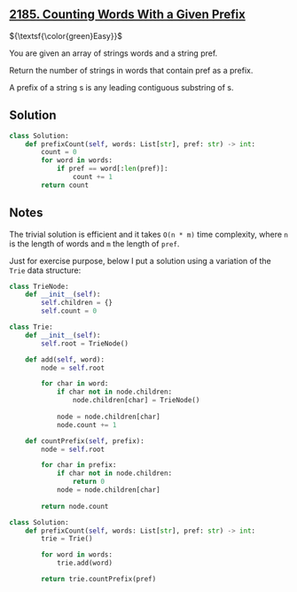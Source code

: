 ## [2185. Counting Words With a Given Prefix](https://leetcode.com/problems/counting-words-with-a-given-prefix/)

${\textsf{\color{green}Easy}}$

You are given an array of strings words and a string pref.

Return the number of strings in words that contain pref as a prefix.

A prefix of a string s is any leading contiguous substring of s.

## Solution
```python
class Solution:
    def prefixCount(self, words: List[str], pref: str) -> int:
        count = 0
        for word in words:
            if pref == word[:len(pref)]:
                count += 1
        return count
```

## Notes
The trivial solution is efficient and it takes `O(n * m)` time complexity, where `n` is the length of words and `m` the length of `pref`.

Just for exercise purpose, below I put a solution using a variation of the `Trie` data structure:
```python
class TrieNode:
    def __init__(self):
        self.children = {}
        self.count = 0

class Trie:
    def __init__(self):
        self.root = TrieNode()

    def add(self, word):
        node = self.root

        for char in word:
            if char not in node.children:
                node.children[char] = TrieNode()
            
            node = node.children[char]
            node.count += 1

    def countPrefix(self, prefix):
        node = self.root

        for char in prefix:
            if char not in node.children:
                return 0
            node = node.children[char]
        
        return node.count

class Solution:
    def prefixCount(self, words: List[str], pref: str) -> int:
        trie = Trie()

        for word in words:
            trie.add(word)

        return trie.countPrefix(pref)
```
